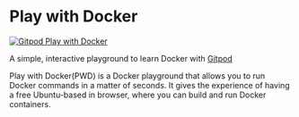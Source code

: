 # Play with Docker

[![Gitpod Play with Docker](https://img.shields.io/badge/Gitpod-Play%20with%20Docker-yellow?style=flat&logo=gitpod)](https://gitpod.io/#https://github.com/shenxianpeng/play-with-docker) 

A simple, interactive playground to learn Docker with [Gitpod](https://www.gitpod.io/)

Play with Docker(PWD) is a Docker playground that allows you to run Docker commands in a matter of seconds. It gives the experience of having a free Ubuntu-based in browser, where you can build and run Docker containers.